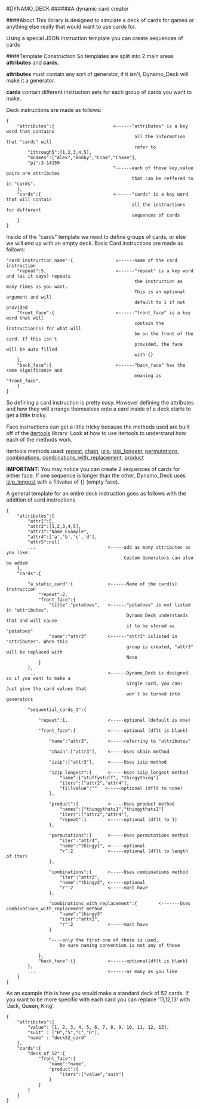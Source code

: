 #DYNAMO_DECK
######A dynamic card creator

####About
This library is designed to simulate a deck of cards for games or 
anything else really that would want to use cards for.

Using a special JSON instruction template you can create sequences of cards 

####Template Construction
So templates are split into 2 main areas **attributes** and **cards**.

**attributes** must contain any sort of generator, if it isn't, Dynamo_Deck will
make it a generator. 

**cards** contain different instruction sets for each group of cards you want to 
make.

Deck instructions are made as follows:
```
{
    "attributes":{                      <------"attributes" is a key word that contains
                                                all the information that "cards" will
                                                refer to
        "1through5":[1,2,3,4,5],
        "4names":["Alex","Bobby","Liam","Chase"],
        "pi":3.14159
                                        ^------each of these key,value pairs are attributes
                                               that can be reffered to in "cards". 
    },
    "cards":{                           <------"cards" is a key word that will contain
                                               all the instructions for different 
                                               sequences of cards
    }
}
```


Inside of the "cards" template we need to define groups of cards, or else we will end up 
with an empty deck. Basic Card instructions are made as follows:
```
"card_instruction_name":{                <------name of the card instruction
    "repeat":5,                          <------"repeat" is a key word and (as it says) repeats
                                                the instruction as many times as you want.
                                                This is an optional argument and will 
                                                default to 1 if not provided
    "front_face":{                       <------"front_face" is a key word that will
                                                contain the instruction(s) for what will
                                                be on the front of the card. If this isn't 
                                                provided, the face will be auto filled
                                                with {}
    },
    "back_face":{                        <------"back_face" has the same significance and 
                                                meaning as "front_face". 
    }
}
```

So defining a card instruction is pretty easy. However defining the attributes and
how they will arrange themselves onto a card inside of a deck starts to get a 
little tricky. 

Face instructions can get a little tricky because the methods used are built off of
the [itertools](https://docs.python.org/2/library/itertools.html) library. Look at
how to use itertools to understand how each of the methods work. 

Itertools methods used:
[repeat](https://docs.python.org/2/library/itertools.html#itertools.repeat),
[chain](https://docs.python.org/2/library/itertools.html#itertools.chain),
[izip](https://docs.python.org/2/library/itertools.html#itertools.izip),
[izip_longest](https://docs.python.org/2/library/itertools.html#itertools.izip_longest),
[permutations](https://docs.python.org/2/library/itertools.html#itertools.permutations),
[combinations](https://docs.python.org/2/library/itertools.html#itertools.combinations),
[combinations_with_replacement](https://docs.python.org/2/library/itertools.html#itertools.combinations_with_replacement),
[product](https://docs.python.org/2/library/itertools.html#itertools.product)

**IMPORTANT**: You may notice you can create 2 sequences of cards for either face. If one sequence
is longer than the other, Dynamo_Deck uses [izip_longest](https://docs.python.org/2/library/itertools.html#itertools.izip_longest) with a fillvalue of {} (empty face).

A general template for an entire deck instruction goes as follows with the addition of
card instructions
```
{
    "attributes":{
        "attr1":5,
        "attr2":[1,2,3,4,5],
        "attr3":"Name_Example",
        "attr4":['a','b','c','d'],
        "attr5":null
        ...                           <-----add as many attributes as you like.
                                            Custom Generators can also be added 
    },
    "cards":{
    
        "a_static_card":{             <------Name of the card(s) instruction
            "repeat":2,
            "front_face":{
                "title":"potatoes",   <------"potatoes" is not listed in "attributes". 
                                             Dynamo_Deck understands that and will cause
                                             it to be stored as "potatoes"
                "name":"attr3"        <------"attr3" islisted in "attributes". When this
                                             group is created, "attr3" will be replaced with
                                             None
            }
        },
        ...                           <------Dynamo_Deck is designed so if you want to make a 
                                             Single card, you can! Just give the card values that
                                             won't be turned into generators

        "sequential_cards_1":{
            
            "repeat":1,               <-----optional (default is one)

            "front_face":{            <-----optional (dflt is blank)
            
                "name":"attr3",       <-----referring to "attributes"
                
                "chain":["attr3"],    <-----Uses chain method

                "izip":["attr3"],     <-----Uses izip method

                "izip_longest":{      <-----Uses izip_longest method
                    "name":["stuffystuff", "thingything"]
                    "iters":["attr2","attr4"],
                    "fillvalue":""   <-----optional (dflt to none)
                },

                "product":{           <-----Uses product method
                    "names":["thingythats1","thingythats2"]
                    "iters":["attr2","attr4"],
                    "repeat":1        <-----optional (dflt to 1)
                },

                "permutations":{      <-----Uses permutations method
                    "iter":"attr4",
                    "name":"thingy1", <-----optional                
                    "r":2             <-----optional (dflt to length of iter)
                },

                "combinations":{      <-----Uses combinations method
                    "iter":"attr2",
                    "name":"thingy2", <-----optional
                    "r":2             <-----must have
                },

                "combinations_with_replacement":{        <-------Uses combinations_with_replacement method
                    "name":"thingy3"
                    "iter":"attr2",
                    "r":2             <-----must have
                }

                ^----only the first one of these is used,
                    be sure naming convention is not any of these

            },
            "back_face":{}            <------optional(dflt is blank)
        },
        ...                           <------as many as you like
    }
}
```


As an example this is how you would make a standard deck of 52 cards.
If you want to be more specific with each card you can replace '11,12,13' 
with 'Jack, Queen, King'.
```
{
    "attributes":{
        "value": [1, 2, 3, 4, 5, 6, 7, 8, 9, 10, 11, 12, 13],
        "suit" : ["H","S","C","D"],
        "name" : "deck52_card"
    },
    "cards":{
        "deck_of_52":{
            "front_face":{
                "name":"name",
                "product":{
                    "iters":["value","suit"]
                }
            }
        }
    }
}
```
